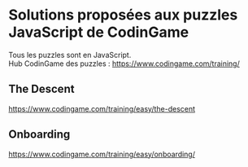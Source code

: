 # Solutions proposées aux puzzles JavaScript de CodinGame

Tous les puzzles sont en JavaScript.  
Hub CodinGame des puzzles : https://www.codingame.com/training/

## The Descent

https://www.codingame.com/training/easy/the-descent

## Onboarding

https://www.codingame.com/training/easy/onboarding/
